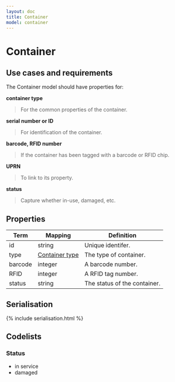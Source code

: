 ```yaml
---
layout: doc
title: Container
model: container
---
```


# Container

## Use cases and requirements

The Container model should have properties for:

**container type**

> For the common properties of the container.

**serial number or ID**

> For identification of the container.

**barcode, RFID number**

> If the container has been tagged with a barcode or RFID chip.

**UPRN**

> To link to its property.

**status**

> Capture whether in-use, damaged, etc.


## Properties

Term     | Mapping | Definition
---------|---------|-----------
id | string | Unique identifer.
type | [Container type](container-type.md) | The type of container.
barcode | integer | A barcode number.
RFID | integer | A RFID tag number.
status | string | The status of the container.


## Serialisation

{% include serialisation.html %}


## Codelists

### Status

* in service
* damaged




